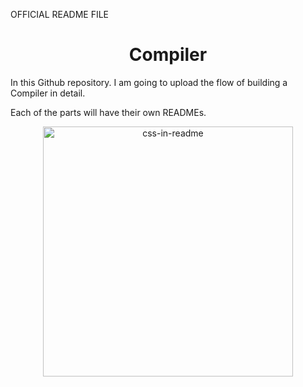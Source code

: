 OFFICIAL README FILE

<h1 style="text-align:center;">Compiler</h1>

In this Github repository. I am going to upload the flow of building a Compiler in detail.

Each of the parts will have their own READMEs.

<div align="center">
    <img src="example.svg" width="400" height="400" alt="css-in-readme">
</div>